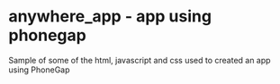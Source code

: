 # anywhere_app - app using phonegap

Sample of some of the html, javascript and css used to created an app using PhoneGap
